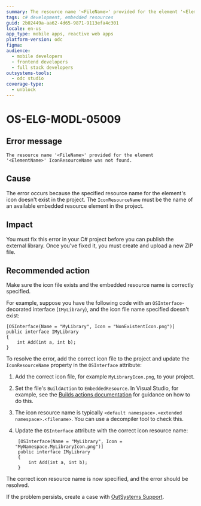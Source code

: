 ```yaml
---
summary: The resource name '<FileName>' provided for the element '<ElementName>' IconResourceName was not found.
tags: c# development, embedded resources
guid: 2b02449a-aa62-4d65-9871-9113efa4c301
locale: en-us
app_type: mobile apps, reactive web apps
platform-version: odc
figma:
audience:
  - mobile developers
  - frontend developers
  - full stack developers
outsystems-tools:
  - odc studio
coverage-type:
  - unblock
---
```


# OS-ELG-MODL-05009

## Error message

`The resource name '<FileName>' provided for the element '<ElementName>' IconResourceName was not found.`

## Cause

The error occurs because the specified resource name for the element's icon doesn't exist in the project. The `IconResourceName` must be the name of an available embedded resource element in the project. 

## Impact

You must fix this error in your C# project before you can publish the external library. Once you've fixed it, you must create and upload a new ZIP file.

## Recommended action

Make sure the icon file exists and the embedded resource name is correctly specified. 

For example, suppose you have the following code with an `OSInterface`-decorated interface (`IMyLibrary`), and the icon file name specified doesn't exist:

    [OSInterface(Name = "MyLibrary", Icon = "NonExistentIcon.png")]
    public interface IMyLibrary
    {
        int Add(int a, int b);
    }

To resolve the error, add the correct icon file to the project and update the `IconResourceName` property in the `OSInterface` attribute:

1. Add the correct icon file, for example `MyLibraryIcon.png`, to your project.
1. Set the file's `BuildAction` to `EmbeddedResource`. In Visual Studio, for example, see the [Builds actions documentation](https://learn.microsoft.com/en-us/visualstudio/ide/build-actions?view=vs-2022) for guidance on how to do this.

1. The icon resource name is typically `<default namespace>.<extended namespace>.<filename>`. You can use a decompiler tool to check this.

1. Update the `OSInterface` attribute with the correct icon resource name:

        [OSInterface(Name = "MyLibrary", Icon = "MyNamespace.MyLibraryIcon.png")]
        public interface IMyLibrary
        {
            int Add(int a, int b);
        }

The correct icon resource name is now specified, and the error should be resolved.

If the problem persists, create a case with [OutSystems Support](https://www.outsystems.com/support/portal/open-support-case?ErrorCode=OS-ELG-MODL-05009).
